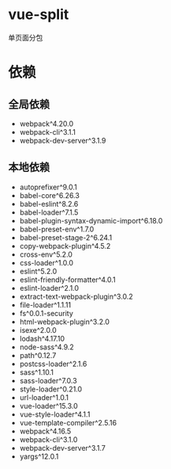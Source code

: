 # vue-split
单页面分包

# 依赖
## 全局依赖
- webpack^4.20.0
- webpack-cli^3.1.1
- webpack-dev-server^3.1.9

## 本地依赖
- autoprefixer^9.0.1
- babel-core^6.26.3
- babel-eslint^8.2.6
- babel-loader^7.1.5
- babel-plugin-syntax-dynamic-import^6.18.0
- babel-preset-env^1.7.0
- babel-preset-stage-2^6.24.1
- copy-webpack-plugin^4.5.2
- cross-env^5.2.0
- css-loader^1.0.0
- eslint^5.2.0
- eslint-friendly-formatter^4.0.1
- eslint-loader^2.1.0
- extract-text-webpack-plugin^3.0.2
- file-loader^1.1.11
- fs^0.0.1-security
- html-webpack-plugin^3.2.0
- isexe^2.0.0
- lodash^4.17.10
- node-sass^4.9.2
- path^0.12.7
- postcss-loader^2.1.6
- sass^1.10.1
- sass-loader^7.0.3
- style-loader^0.21.0
- url-loader^1.0.1
- vue-loader^15.3.0
- vue-style-loader^4.1.1
- vue-template-compiler^2.5.16
- webpack^4.16.5
- webpack-cli^3.1.0
- webpack-dev-server^3.1.7
- yargs^12.0.1